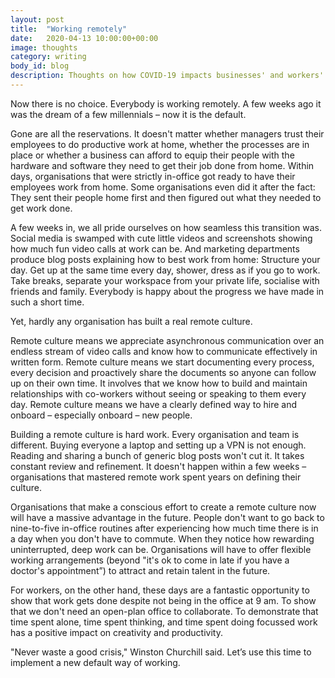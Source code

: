 ```yaml
---
layout: post
title:  "Working remotely"
date:   2020-04-13 10:00:00+00:00
image: thoughts
category: writing
body_id: blog
description: Thoughts on how COVID-19 impacts businesses' and workers' perception of remote work. 
---
```


Now there is no choice. Everybody is working remotely. A few weeks ago it was the dream of a few millennials – now it is the default. 

Gone are all the reservations. It doesn't matter whether managers trust their employees to do productive work at home, whether the processes are in place or whether a business can afford to equip their people with the hardware and software they need to get their job done from home. Within days, organisations that were strictly in-office got ready to have their employees work from home. Some organisations even did it after the fact: They sent their people home first and then figured out what they needed to get work done. 

A few weeks in, we all pride ourselves on how seamless this transition was. Social media is swamped with cute little videos and screenshots showing how much fun video calls at work can be. And marketing departments produce blog posts explaining how to best work from home: Structure your day. Get up at the same time every day, shower, dress as if you go to work. Take breaks, separate your workspace from your private life, socialise with friends and family. Everybody is happy about the progress we have made in such a short time.

Yet, hardly any organisation has built a real remote culture. 

Remote culture means we appreciate asynchronous communication over an endless stream of video calls and know how to communicate effectively in written form. Remote culture means we start documenting every process, every decision and proactively share the documents so anyone can follow up on their own time. It involves that we know how to build and maintain relationships with co-workers without seeing or speaking to them every day. Remote culture means we have a clearly defined way to hire and onboard  – especially onboard – new people.

Building a remote culture is hard work. Every organisation and team is different. Buying everyone a laptop and setting up a VPN is not enough. Reading and sharing a bunch of generic blog posts won't cut it. It takes constant review and refinement. It doesn't happen within a few weeks – organisations that mastered remote work spent years on defining their culture.

Organisations that make a conscious effort to create a remote culture now will have a massive advantage in the future. People don't want to go back to nine-to-five in-office routines after experiencing how much time there is in a day when you don't have to commute. When they notice how rewarding uninterrupted, deep work can be. Organisations will have to offer flexible working arrangements (beyond "it's ok to come in late if you have a doctor's appointment”) to attract and retain talent in the future. 

For workers, on the other hand, these days are a fantastic opportunity to show that work gets done despite not being in the office at 9 am. To show that we don't need an open-plan office to collaborate. To demonstrate that time spent alone, time spent thinking, and time spent doing focussed work has a positive impact on creativity and productivity. 

"Never waste a good crisis," Winston Churchill said. Let’s use this time to implement a new default way of working. 
